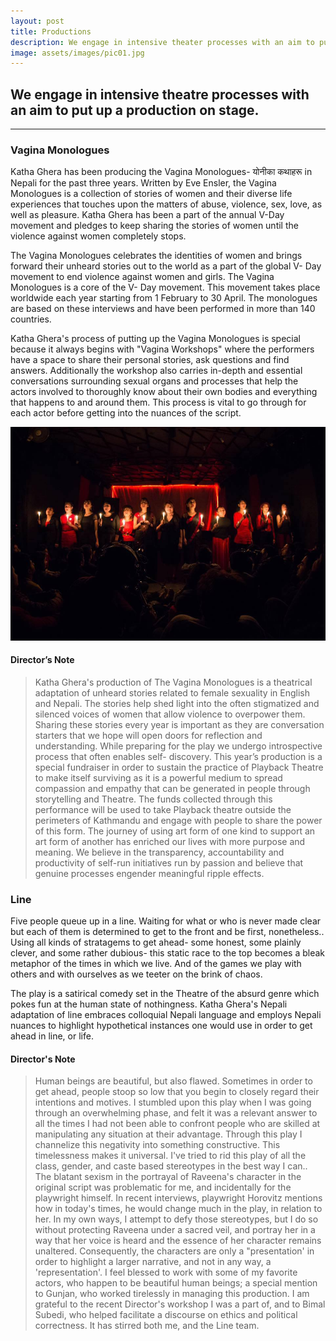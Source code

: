 ```yaml
---
layout: post
title: Productions
description: We engage in intensive theater processes with an aim to put a production on stage.
image: assets/images/pic01.jpg
---
```


## We engage in intensive theatre processes with an aim to put up a production on stage.

<hr/>

### Vagina Monologues

Katha Ghera has been producing the Vagina Monologues- योनीका कथाहरू in
Nepali for the past three years. Written by Eve Ensler, the Vagina Monologues is a
collection of stories of women and their diverse life experiences that touches upon
the matters of abuse, violence, sex, love, as well as pleasure. Katha Ghera has been
a part of the annual V-Day movement and pledges to keep sharing the stories of
women until the violence against women completely stops.

The Vagina Monologues celebrates the identities of women and brings forward
their unheard stories out to the world as a part of the global V- Day movement to
end violence against women and girls. The Vagina Monologues is a core of the V-
Day movement. This movement takes place worldwide each year starting from 1
February to 30 April. The monologues are based on these interviews and have been
performed in more than 140 countries.

Katha Ghera&#39;s process of putting up the Vagina Monologues is special because it
always begins with &quot;Vagina Workshops&quot; where the performers have a space to
share their personal stories, ask questions and find answers. Additionally the
workshop also carries in-depth and essential conversations surrounding sexual
organs and processes that help the actors involved to thoroughly know about their
own bodies and everything that happens to and around them. This process is vital
to go through for each actor before getting into the nuances of the script.

<div class="row">
  <div class="12u"><span class="image fit"><img src="/assets/images/vmono.jpg" alt="" /></span></div>

</div>

#### Director’s Note

> Katha Ghera&#39;s production of The Vagina Monologues is a theatrical adaptation of
unheard stories related to female sexuality in English and Nepali. The stories help
shed light into the often stigmatized and silenced voices of women that allow
violence to overpower them. Sharing these stories every year is important as they
are conversation starters that we hope will open doors for reflection and
understanding. While preparing for the play we undergo introspective process that
often enables self- discovery. This year’s production is a special fundraiser in order to sustain the practice of Playback Theatre to make itself surviving as it is a powerful medium to spread compassion and empathy that can be generated in
people through storytelling and Theatre. The funds collected through this
performance will be used to take Playback theatre outside the perimeters of
Kathmandu and engage with people to share the power of this form. The journey of
using art form of one kind to support an art form of another has enriched our lives
with more purpose and meaning. We believe in the transparency, accountability
and productivity of self-run initiatives run by passion and believe that genuine
processes engender meaningful ripple effects.

### Line

Five people queue up in a line. Waiting for what or who is never made clear but
each of them is determined to get to the front and be first, nonetheless.. Using all
kinds of stratagems to get ahead- some honest, some plainly clever, and some
rather dubious- this static race to the top becomes a bleak metaphor of the times in
which we live. And of the games we play with others and with ourselves as we
teeter on the brink of chaos.

The play is a satirical comedy set in the Theatre of the absurd genre which pokes
fun at the human state of nothingness. Katha Ghera&#39;s Nepali adaptation of line
embraces colloquial Nepali language and employs Nepali nuances to highlight
hypothetical instances one would use in order to get ahead in line, or life.

#### Director&#39;s Note

> Human beings are beautiful, but also flawed. Sometimes in order to get ahead,
people stoop so low that you begin to closely regard their intentions and motives. I
stumbled upon this play when I was going through an overwhelming phase, and
felt it was a relevant answer to all the times I had not been able to confront people who are skilled at manipulating any situation at their advantage. Through this play I channelize this negativity into something constructive. This timelessness makes it universal. I&#39;ve tried to rid this play of all the class, gender, and caste based stereotypes in the best way I can.. The blatant sexism in the portrayal of Raveena&#39;s character in the original script was problematic for me, and incidentally for the playwright himself. In recent interviews, playwright Horovitz mentions how in today&#39;s times, he would change much in the play, in relation to her. In my own ways, I attempt to defy those stereotypes, but I do so without protecting Raveena under a sacred veil, and portray her in a way that her voice is heard and the essence of her character remains unaltered. Consequently, the characters are only a &quot;presentation&#39; in order to highlight a larger narrative, and not in any way, a &#39;representation&#39;. I feel blessed to work with some of my favorite actors, who happen to be beautiful human beings; a special mention to Gunjan, who worked tirelessly in managing this production. I am grateful to the recent Director&#39;s workshop I was a part of, and to Bimal Subedi, who helped facilitate a discourse on ethics and political correctness. It has stirred both me, and the Line team.
